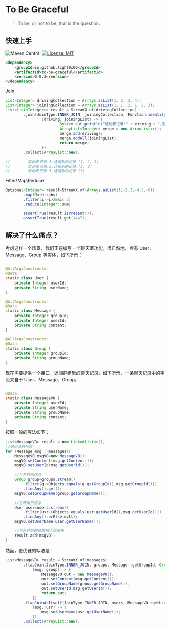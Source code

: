 # To Be Graceful

> To be, or not to be, that is the question.

## 快速上手

![Maven Central](https://maven-badges.herokuapp.com/maven-central/io.github.light0x00/to-be-graceful/badge.svg)
[![License: MIT](https://img.shields.io/badge/License-MIT-yellow.svg)](https://opensource.org/licenses/MIT)

```xml
<dependency>
    <groupId>io.github.light0x00</groupId>
    <artifactId>to-be-graceful</artifactId>
    <version>0.0.3</version>
</dependency>
```

Join

```java
List<Integer> drivingCollection = Arrays.asList(1, 2, 3, 4);
List<Integer> joiningCollection = Arrays.asList(1, 1, 2, 1, 2, 3);
List<List<Integer>> result = StreamX.of(drivingCollection)
        .join(JoinType.INNER_JOIN, joiningCollection, Function.identity(), Function.identity(),
                (driving, joiningList) -> {
                        System.out.println("驱动表记录:" + driving + ",连接到的记录:" + joiningList);
                        ArrayList<Integer> merge = new ArrayList<>();
                        merge.add(driving);
                        merge.addAll(joiningList);
                        return merge;
                })
        .collect(ArrayList::new);

//        驱动表记录:1,连接到的记录:[1, 1, 1]
//        驱动表记录:2,连接到的记录:[2, 2]
//        驱动表记录:3,连接到的记录:[3]
```

Filter\Map\Reduce

```java
Optional<Integer> result=StreamX.of(Arrays.asList(1,-2,3,-4,5,-6))
        .map(Math::abs)
        .filter(i->i>2&&i< 5)
        .reduce(Integer::sum);

        assertTrue(result.isPresent());
        assertTrue(result.get()==7);
```

## 解决了什么痛点？

考虑这样一个场景，我们正在编写一个聊天室功能，很自然地，会有 User、Message、Group 等实体，如下所示：

```java

@AllArgsConstructor
@Data
static class User {
    private Integer userId;
    private String userName;
}

@AllArgsConstructor
@Data
static class Message {
    private Integer groupId;
    private Integer userId;
    private String content;
}

@AllArgsConstructor
@Data
static class Group {
    private Integer groupId;
    private String groupName;
}
```

现在需要提供一个接口，返回群组里的聊天记录，如下所示，一条聊天记录中的字段来自于 User、Message、Group。

```java

@Data
static class MessageVO {
    private Integer userId;
    private String userName;
    private String groupName;
    private String content;
}
```

按照一般的写法如下：

```java
List<MessageVO> result = new LinkedList<>();
//遍历消息列表
for (Message msg : messages){
    MessageVO msgVO=new MessageVO();
    msgVO.setContent(msg.getContent());
    msgVO.setUserId(msg.getUserId());

    //合并群组信息
    Group group=groups.stream()
        .filter(g->Objects.equals(g.getGroupId(),msg.getGroupId()))
        .findAny().get();
    msgVO.setGroupName(group.getGroupName());

    //合并用户信息
    User user=users.stream()
        .filter(usr->Objects.equals(usr.getUserId(),msg.getUserId()))
        .findAny().orElse(null);
    msgVO.setUserName(user.getUserName());

    //将合并后的结果放入结果集
    result.add(msgVO);
}
```

然而，更优雅的写法是：

```java
List<MessageVO> result = StreamX.of(messages)
        .flapJoin(JoinType.INNER_JOIN, groups, Message::getGroupId, Group::getGroupId,
            (msg, group) -> {
                MessageVO out = new MessageVO();
                out.setContent(msg.getContent());
                out.setGroupName(group.getGroupName());
                out.setUserId(msg.getUserId());
                return out;
            })
        .flapJoinAsItself(JoinType.INNER_JOIN, users, MessageVO::getUserId, User::getUserId,
            (msg, usr) -> {
                msg.setUserName(usr.getUserName());
            })
        .collect(ArrayList::new);
```



